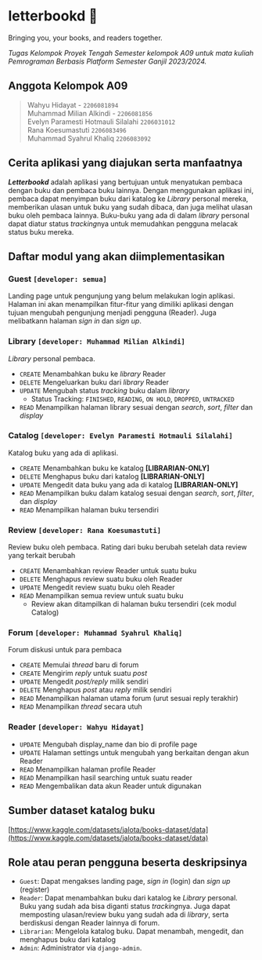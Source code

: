 # letterbookd 📖

Bringing you, your books, and readers together.

*Tugas Kelompok Proyek Tengah Semester kelompok A09 untuk mata kuliah Pemrograman Berbasis Platform Semester Ganjil 2023/2024.*

## Anggota Kelompok A09

> Wahyu Hidayat - `2206081894`  
> Muhammad Milian Alkindi - `2206081856`  
> Evelyn Paramesti Hotmauli Silalahi `2206031012`  
> Rana Koesumastuti `2206083496`  
> Muhammad Syahrul Khaliq `2206083092`  

## Cerita aplikasi yang diajukan serta manfaatnya

***Letterbookd*** adalah aplikasi yang bertujuan untuk menyatukan pembaca dengan buku dan pembaca buku lainnya.
Dengan menggunakan aplikasi ini, pembaca dapat menyimpan buku dari katalog ke *Library* personal mereka, memberikan ulasan
untuk buku yang sudah dibaca, dan juga melihat ulasan buku oleh pembaca lainnya.
Buku-buku yang ada di dalam *library* personal dapat diatur status *tracking*nya untuk memudahkan pengguna melacak status buku mereka.

## Daftar modul yang akan diimplementasikan

### Guest `[developer: semua]`

Landing page untuk pengunjung yang belum melakukan login aplikasi.
Halaman ini akan menampilkan fitur-fitur yang dimiliki aplikasi dengan tujuan mengubah pengunjung menjadi pengguna (Reader).
Juga melibatkann halaman *sign in* dan *sign up*.

### Library `[developer: Muhammad Milian Alkindi]`

*Library* personal pembaca.

- `CREATE` Menambahkan buku ke *library* Reader
- `DELETE` Mengeluarkan buku dari *library* Reader
- `UPDATE` Mengubah status *tracking* buku dalam *library*
  - Status Tracking: `FINISHED`, `READING`, `ON HOLD`, `DROPPED`, `UNTRACKED`
- `READ` Menampilkan halaman library sesuai dengan *search*, *sort*, *filter* dan *display*

### Catalog `[developer: Evelyn Paramesti Hotmauli Silalahi]`

Katalog buku yang ada di aplikasi.

- `CREATE` Menambahkan buku ke katalog **\[LIBRARIAN-ONLY\]**
- `DELETE` Menghapus buku dari katalog **\[LIBRARIAN-ONLY\]**
- `UPDATE` Mengedit data buku yang ada di katalog **\[LIBRARIAN-ONLY\]**
- `READ` Menampilkan buku dalam katalog sesuai dengan *search*, *sort*, *filter*, dan *display*
- `READ` Menampilkan halaman buku tersendiri

### Review `[developer: Rana Koesumastuti]`

Review buku oleh pembaca. Rating dari buku berubah setelah data review yang terkait berubah

- `CREATE` Menambahkan review Reader untuk suatu buku
- `DELETE` Menghapus review suatu buku oleh Reader
- `UPDATE` Mengedit review suatu buku oleh Reader
- `READ` Menampilkan semua review untuk suatu buku
  - Review akan ditampilkan di halaman buku tersendiri (cek modul Catalog)

### Forum `[developer: Muhammad Syahrul Khaliq]`

Forum diskusi untuk para pembaca

- `CREATE` Memulai *thread* baru di forum
- `CREATE` Mengirim *reply* untuk suatu *post*
- `UPDATE` Mengedit *post/reply* milik sendiri
- `DELETE` Menghapus *post* atau *reply* milik sendiri
- `READ` Menampilkan halaman utama forum (urut sesuai reply terakhir)
- `READ` Menampilkan *thread* secara utuh

### Reader `[developer: Wahyu Hidayat]`

- `UPDATE` Mengubah display_name dan bio di profile page
- `UPDATE` Halaman settings untuk mengubah yang berkaitan dengan akun Reader
- `READ` Menampilkan halaman profile Reader
- `READ` Menampilkan hasil searching untuk suatu reader
- `READ` Mengembalikan data akun Reader untuk digunakan

## Sumber dataset katalog buku

[https://www.kaggle.com/datasets/jalota/books-dataset/data](https://www.kaggle.com/datasets/jalota/books-dataset/data)

## Role atau peran pengguna beserta deskripsinya

- `Guest`: Dapat mengakses landing page, *sign in* (login) dan *sign up* (register)
- `Reader`: Dapat menambahkan buku dari katalog ke *Library* personal. Buku yang sudah ada bisa diganti status *tracking*nya. Juga dapat memposting ulasan/review buku yang sudah ada di *library*, serta berdiskusi dengan Reader lainnya di forum.
- `Librarian`: Mengelola katalog buku. Dapat menambah, mengedit, dan menghapus buku dari katalog
- `Admin`: Administrator via `django-admin`.
